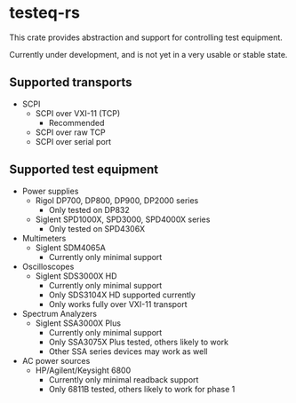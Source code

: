 # testeq-rs

This crate provides abstraction and support for controlling test equipment.

Currently under development, and is not yet in a very usable or stable state.

## Supported transports

* SCPI
  * SCPI over VXI-11 (TCP)
    * Recommended
  * SCPI over raw TCP
  * SCPI over serial port

## Supported test equipment

* Power supplies
  * Rigol DP700, DP800, DP900, DP2000 series
    * Only tested on DP832
  * Siglent SPD1000X, SPD3000, SPD4000X series
    * Only tested on SPD4306X
* Multimeters
  * Siglent SDM4065A
    * Currently only minimal support
* Oscilloscopes
  * Siglent SDS3000X HD
    * Currently only minimal support
    * Only SDS3104X HD supported currently
    * Only works fully over VXI-11 transport
* Spectrum Analyzers
  * Siglent SSA3000X Plus
    * Currently only minimal support
    * Only SSA3075X Plus tested, others likely to work
    * Other SSA series devices may work as well
* AC power sources
  * HP/Agilent/Keysight 6800
    * Currently only minimal readback support
    * Only 6811B tested, others likely to work for phase 1
